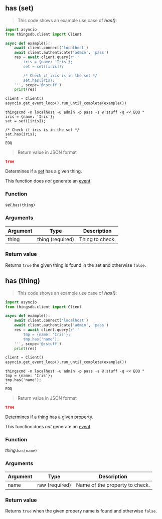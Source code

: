 ## has (set)

> This code shows an example use case of ***has()***:

```python
import asyncio
from thingsdb.client import Client

async def example():
    await client.connect('localhost')
    await client.authenticate('admin', 'pass')
    res = await client.query(r'''
        iris = {name: 'Iris'};
        set = set([iris]);

        /* Check if iris is in the set */
        set.has(iris);
    ''', scope='@:stuff')
    print(res)

client = Client()
asyncio.get_event_loop().run_until_complete(example())
```

```shell
thingscmd -n localhost -u admin -p pass -s @:stuff -q << EOQ "
iris = {name: 'Iris'};
set = set([iris]);

/* Check if iris is in the set */
set.has(iris);
"
EOQ
```

> Return value in JSON format

```json
true
```

Determines if a [set](#set-type) has a given thing.

This function does *not* generate an [event](#events).

### Function
*set*.`has(thing)`

### Arguments
Argument | Type | Description
-------- | ---- | -----------
thing | thing (required) | Thing to check.

### Return value
Returns `true` the given thing is found in the set and otherwise `false`.


## has (thing)

> This code shows an example use case of ***has()***:

```python
import asyncio
from thingsdb.client import Client

async def example():
    await client.connect('localhost')
    await client.authenticate('admin', 'pass')
    res = await client.query(r'''
        tmp = {name: 'Iris'};
        tmp.has('name');
    ''', scope='@:stuff')
    print(res)

client = Client()
asyncio.get_event_loop().run_until_complete(example())
```

```shell
thingscmd -n localhost -u admin -p pass -s @:stuff -q << EOQ "
tmp = {name: 'Iris'};
tmp.has('name');
"
EOQ
```

> Return value in JSON format

```json
true
```

Determines if a [thing](#thing-type) has a given property.

This function does *not* generate an [event](#events).

### Function
*thing*.`has(name)`

### Arguments
Argument | Type | Description
-------- | ---- | -----------
name | raw (required) | Name of the property to check.

### Return value
Returns `true` when the given propery name is found and otherwise `false`.

